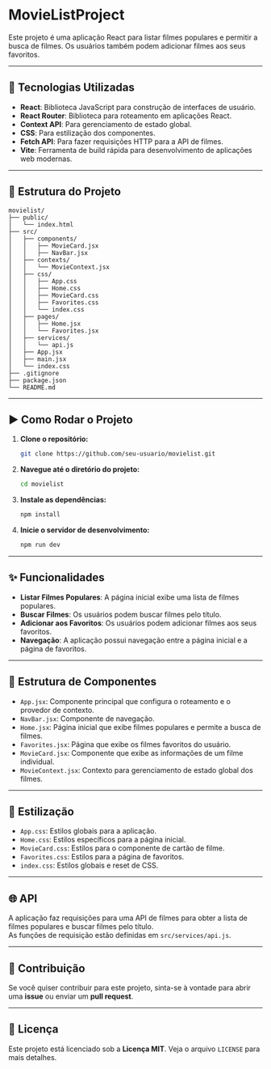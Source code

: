 # MovieListProject

Este projeto é uma aplicação React para listar filmes populares e permitir a busca de filmes. Os usuários também podem adicionar filmes aos seus favoritos.

---

## 🚀 Tecnologias Utilizadas

- **React**: Biblioteca JavaScript para construção de interfaces de usuário.
- **React Router**: Biblioteca para roteamento em aplicações React.
- **Context API**: Para gerenciamento de estado global.
- **CSS**: Para estilização dos componentes.
- **Fetch API**: Para fazer requisições HTTP para a API de filmes.
- **Vite**: Ferramenta de build rápida para desenvolvimento de aplicações web modernas.

---

## 📁 Estrutura do Projeto

```
movielist/
├── public/
│   └── index.html
├── src/
│   ├── components/
│   │   ├── MovieCard.jsx
│   │   ├── NavBar.jsx
│   ├── contexts/
│   │   └── MovieContext.jsx
│   ├── css/
│   │   ├── App.css
│   │   ├── Home.css
│   │   ├── MovieCard.css
│   │   ├── Favorites.css
│   │   └── index.css
│   ├── pages/
│   │   ├── Home.jsx
│   │   └── Favorites.jsx
│   ├── services/
│   │   └── api.js
│   ├── App.jsx
│   ├── main.jsx
│   └── index.css
├── .gitignore
├── package.json
└── README.md
```

---

## ▶️ Como Rodar o Projeto

1. **Clone o repositório:**
   ```bash
   git clone https://github.com/seu-usuario/movielist.git
   ```

2. **Navegue até o diretório do projeto:**
   ```bash
   cd movielist
   ```

3. **Instale as dependências:**
   ```bash
   npm install
   ```

4. **Inicie o servidor de desenvolvimento:**
   ```bash
   npm run dev
   ```

---

## ✨ Funcionalidades

- **Listar Filmes Populares**: A página inicial exibe uma lista de filmes populares.
- **Buscar Filmes**: Os usuários podem buscar filmes pelo título.
- **Adicionar aos Favoritos**: Os usuários podem adicionar filmes aos seus favoritos.
- **Navegação**: A aplicação possui navegação entre a página inicial e a página de favoritos.

---

## 🧩 Estrutura de Componentes

- `App.jsx`: Componente principal que configura o roteamento e o provedor de contexto.
- `NavBar.jsx`: Componente de navegação.
- `Home.jsx`: Página inicial que exibe filmes populares e permite a busca de filmes.
- `Favorites.jsx`: Página que exibe os filmes favoritos do usuário.
- `MovieCard.jsx`: Componente que exibe as informações de um filme individual.
- `MovieContext.jsx`: Contexto para gerenciamento de estado global dos filmes.

---

## 🎨 Estilização

- `App.css`: Estilos globais para a aplicação.
- `Home.css`: Estilos específicos para a página inicial.
- `MovieCard.css`: Estilos para o componente de cartão de filme.
- `Favorites.css`: Estilos para a página de favoritos.
- `index.css`: Estilos globais e reset de CSS.

---

## 🌐 API

A aplicação faz requisições para uma API de filmes para obter a lista de filmes populares e buscar filmes pelo título.  
As funções de requisição estão definidas em `src/services/api.js`.

---

## 🤝 Contribuição

Se você quiser contribuir para este projeto, sinta-se à vontade para abrir uma **issue** ou enviar um **pull request**.

---

## 📄 Licença

Este projeto está licenciado sob a **Licença MIT**. Veja o arquivo `LICENSE` para mais detalhes.
